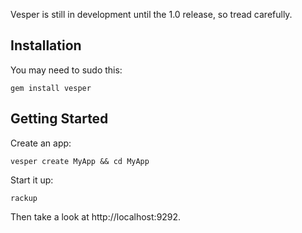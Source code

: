 Vesper is still in development until the 1.0 release, so tread carefully.

## Installation

You may need to sudo this:

    gem install vesper

## Getting Started

Create an app:

    vesper create MyApp && cd MyApp

Start it up:

    rackup

Then take a look at http://localhost:9292.